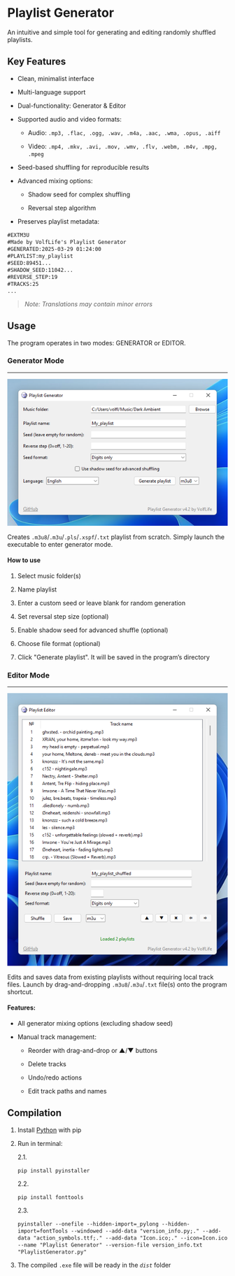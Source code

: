 # Playlist Generator

An intuitive and simple tool for generating and editing randomly shuffled playlists.

## Key Features

* Clean, minimalist interface

* Multi-language support

* Dual-functionality: Generator & Editor

* Supported audio and video formats:

	* Audio:	`.mp3, .flac, .ogg, .wav, .m4a, .aac, .wma, .opus, .aiff`

	* Video: 	`.mp4, .mkv, .avi, .mov, .wmv, .flv, .webm, .m4v, .mpg, .mpeg`

* Seed-based shuffling for reproducible results

* Advanced mixing options:

	* Shadow seed for complex shuffling

	* Reversal step algorithm

* Preserves playlist metadata:

```
#EXTM3U
#Made by VolfLife's Playlist Generator
#GENERATED:2025-03-29 01:24:00
#PLAYLIST:my_playlist
#SEED:89451...
#SHADOW_SEED:11042...
#REVERSE_STEP:19
#TRACKS:25
...
```

>*Note: Translations may contain minor errors*

## Usage

The program operates in two modes: GENERATOR or EDITOR.


### Generator Mode
___

![Generator Interface](https://github.com/VolfLife/Playlist-Generator/blob/main/screenshots/generator_img.png)

Creates `.m3u8`/`.m3u`/`.pls`/`.xspf`/`.txt` playlist from scratch. Simply launch the executable to enter generator mode.

#### How to use

1. Select music folder(s)

2. Name playlist

3. Enter a custom seed or leave blank for random generation

4. Set reversal step size (optional)

5. Enable shadow seed for advanced shuffle (optional)

6. Choose file format (optional)

7. Click "Generate playlist". It will be saved in the program’s directory

### Editor Mode
___

![Editor Interface](https://github.com/VolfLife/Playlist-Generator/blob/main/screenshots/editor_img.png)

Edits and saves data from existing playlists without requiring local track files. Launch by drag-and-dropping `.m3u8`/`.m3u`/`.txt` file(s) onto the program shortcut.

#### Features:

* All generator mixing options (excluding shadow seed)

* Manual track management:

	* Reorder with drag-and-drop or ▲/▼ buttons

  	* Delete tracks

	* Undo/redo actions
	
	* Edit track paths and names

## Compilation

1. Install [Python](https://www.python.org/downloads/windows/) with pip

2. Run in terminal:

	2.1.
	```
	pip install pyinstaller
	```

  	2.2.
   	```
	pip install fonttools
	```

 	2.3.
	```
	pyinstaller --onefile --hidden-import=_pylong --hidden-import=fontTools --windowed --add-data "version_info.py;." --add-data "action_symbols.ttf;." --add-data "Icon.ico;." --icon=Icon.ico --name "Playlist Generator" --version-file version_info.txt "PlaylistGenerator.py"
	```

 3. The compiled `.exe` file will be ready in the *`dist`* folder
